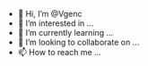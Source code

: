 - 👋 Hi, I’m @Vgenc
- 👀 I’m interested in ...
- 🌱 I’m currently learning ...
- 💞️ I’m looking to collaborate on ...
- 📫 How to reach me ...

<!---
Vgenc/Vgenc is a ✨ special ✨ repository because its `README.md` (this file) appears on your GitHub profile.
You can click the Preview link to take a look at your changes.
--->
